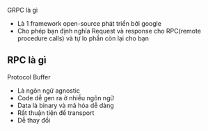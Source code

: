 GRPC là gì
- Là 1 framework open-source phát triển bởi google
- Cho phép bạn định nghĩa Request và response cho RPC(remote procedure calls) và tự lo phần còn lại cho bạn

RPC là gì
- 

Protocol Buffer
- Là ngôn ngữ agnostic
- Code dễ gen ra ở nhiều ngôn ngữ
- Data là binary và mã hóa dễ dàng
- Rất thuận tiện để transport
- Dễ thay đổi